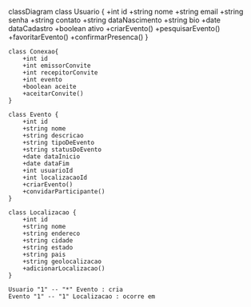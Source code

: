 classDiagram
    class Usuario {
        +int id
        +string nome
        +string email
        +string senha
        +string contato
        +string dataNascimento
        +string bio
        +date dataCadastro
        +boolean ativo
        +criarEvento()
        +pesquisarEvento()
        +favoritarEvento()
        +confirmarPresenca()
    }

    class Conexao{
        +int id
        +int emissorConvite
        +int recepitorConvite
        +int evento
        +boolean aceite
        +aceitarConvite()
    }

    class Evento {
        +int id
        +string nome
        +string descricao
        +string tipoDeEvento
        +string statusDoEvento
        +date dataInicio
        +date dataFim
        +int usuarioId
        +int localizacaoId
        +criarEvento()
        +convidarParticipante()
    }

    class Localizacao {
        +int id
        +string nome
        +string endereco
        +string cidade
        +string estado
        +string pais
        +string geolocalizacao
        +adicionarLocalizacao()
    }

    Usuario "1" -- "*" Evento : cria
    Evento "1" -- "1" Localizacao : ocorre em
